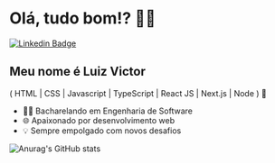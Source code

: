 <h1>Olá, tudo bom!? 👋👋</h1>

[![Linkedin Badge](https://img.shields.io/badge/-LinkedIn-6633cc?style=flat-square&logo=Linkedin&logoColor=white&link=https://www.linkedin.com/in/lvictor-andrade/)](https://www.linkedin.com/in/lvictor-andrade/)

## Meu nome é Luiz Victor
( HTML | CSS | Javascript | TypeScript | React JS | Next.js | Node ) 🚀
- 👨‍💻 Bacharelando em Engenharia de Software
- 🌐 Apaixonado por desenvolvimento web
- 💡 Sempre empolgado com novos desafios


<div align="left";>
   
   ![Anurag's GitHub stats](https://github-readme-stats.vercel.app/api?username=victorzld&show_icons=true&theme=tokyonight)
</div>


  


 

 
